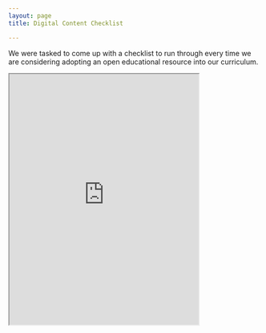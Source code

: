 ```yaml
---
layout: page
title: Digital Content Checklist

---
```

We were tasked to come up with a checklist to run through every time we are considering adopting an open educational resource into our curriculum.<BR>

<iframe src="https://docs.google.com/document/d/e/2PACX-1vQ6Y8aPJvIkSUErZEoPn2AaZFcQfZgnwKr-RDsktF5grnB6cf6EjD48sA85XhK54WG2FPmr3NnzW8tl/pub?embedded=true" width="75%" height="500"></iframe>
